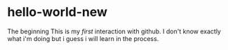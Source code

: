 # hello-world-new
The beginning
This is my *first* interaction with github. I don't know exactly what i'm doing but i guess i will learn in the process.

